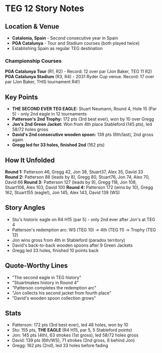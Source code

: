 # TEG 12 Story Notes

## Location & Venue
- **Catalonia, Spain** - Second consecutive year in Spain
- **PGA Catalunya** - Tour and Stadium courses (both played twice)
- Establishing Spain as regular TEG destination

### Championship Courses
**PGA Catalunya Tour** (R1, R2) - Record: 12 over par (Jon Baker, TEG 11 R2)
**PGA Catalunya Stadium** (R3, R4) - 2031 Ryder Cup venue. Record: 17 over par (Jon Baker, THIS tournament R4!)

## Key Points
- **THE SECOND EVER TEG EAGLE:** Stuart Neumann, Round 4, Hole 15 (Par 5) - only 2nd eagle in 12 tournaments
- **Patterson's 2nd Trophy:** 172 pts (3rd best ever), won by 10 over Gregg
- **Jon's 2nd Green Jacket:** Won from 4th place Stableford (145 pts), led 58/72 holes gross
- **David's 2nd consecutive wooden spoon:** 139 pts (6th/last), 2nd gross again
- **Gregg led for 33 holes, finished 2nd** (162 pts)

## How It Unfolded
**Round 1:** Patterson 46, Gregg 42, Jon 38, Stuart37, Alex 35, David 33
**Round 2:** Patterson 88 (leads by 8), Gregg 80, Stuart76, Jon 74, Alex 70, David 66
**Round 3:** Patterson 127 (leads by 9), Gregg 118, Jon 108, Stuart106, Alex 103, David 100
**Round 4:** Patterson 172 (wins by 10), Gregg 162, Stuart155 (eagle!), Jon 145, Alex 143, David 139 (WS)

## Story Angles
- Stu's historic eagle on R4 H15 (par 5) - only 2nd ever after Jon's at TEG 4
- Patterson's redemption arc: WS (TEG 10) → 4th (TEG 11) → Trophy (TEG 12)
- Jon wins gross from 4th in Stableford (paradox territory)
- David's back-to-back wooden spoons after 9 Green Jackets
- Gregg led 33 holes, finished 10 points back

## Quote-Worthy Lines
- "The second eagle in TEG history"
- "Stuartmakes history in Round 4"
- "Patterson completes the redemption arc"
- "Jon collects his second jacket from fourth place"
- "David's wooden spoon collection grows"

## Stats
- Patterson: 172 pts (3rd best ever), led 48 holes, won by 10
- Stu: 155 pts, **THE EAGLE** (R4 H15, par 5, 5 Stableford points)
- Jon: 145 pts (4th), 63 strokes (1st gross), led 58/72 holes gross
- David: 139 pts (6th/WS), 71 strokes (2nd gross, 8 behind Jon)
- Gregg: 162 pts (2nd), led 33 holes before fading
